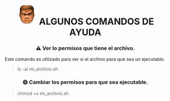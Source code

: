 **<h1 align="center"> ![](./img/image.png) ALGUNOS COMANDOS DE AYUDA</h1>** 


**<h3 align="center"> ⚠️ Ver lo permisos que tiene el archivo.</h3>**
Este comando es utilizado para ver si el archivo para que sea un ejecutable.

> ls -al mi_archivo.sh


**<h3 align="center"> 🌞  Cambiar los permisos para que sea ejecutable.</h3>**

> chmod +x mi_archvio.sh